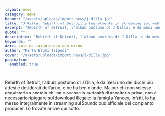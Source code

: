 ```yaml
---
layout: news
category: News
banner: "/assets/uploads/import.news/j-dilla.jpg"
title: "J Dilla: Rebirth of Detroit integralmente in streaming sul web"
excerpt: "Rebirth of Detroit, l’album postumo di J Dilla, è da mesi uno dei dischi più attesi e desiderati dell’anno, e ne ha ben d’onde. Ma per chi non volesse acquistarlo a scatola chiusa e avesse la curiosità di ascoltarlo prima, non è necessario ripiegare sul download illegale: la famiglia Yancey, infatti, lo ha messo integralmente [&hellip"
quote: ""
description: "Rebirth of Detroit, l’album postumo di J Dilla, è da mesi uno dei dischi più attesi e desiderati dell’anno, e ne ha ben d’onde. Ma per chi non volesse acquistarlo a scatola chiusa e avesse la curiosità di ascoltarlo prima, non è necessario ripiegare sul download illegale: la famiglia Yancey, infatti, lo ha messo integralmente [&hellip"
keywords: ""
date: 2012-06-14T00:00:00.000+01:00
author: "Marta Blumi Tripodi"
cover: "/assets/uploads/import.news/j-dilla.jpg"
pagination:
  enabled: true

---
```


Rebirth of Detroit, l’album postumo di J Dilla, è da mesi uno dei dischi più attesi e desiderati dell’anno, e ne ha ben d’onde. Ma per chi non volesse acquistarlo a scatola chiusa e avesse la curiosità di ascoltarlo prima, non è necessario ripiegare sul download illegale: la famiglia Yancey, infatti, lo ha messo integralmente in streaming sul Soundcloud ufficiale del compianto producer. Lo trovate anche qui sotto.  